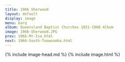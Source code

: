```yaml
---
title: 1966 Sherwood
layout: default
display: image
menu: barq
album: Queensland Baptist Churches 1851-1960 Album
image: 1966-Sherwood.JPG
prev: 1966-Mt-Isa.html
next: 1966-South-Toowoomba.html
---
```

{% include image-head.md %}
{% include image.html %}